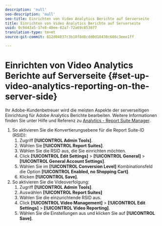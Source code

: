 ```yaml
---
description: 'null'
seo-description: 'null'
seo-title: Einrichten von Video Analytics Berichte auf Serverseite
title: Einrichten von Video Analytics Berichte auf Serverseite
uuid: 0c9443a5-17e8-40ee-82a7-72a69c853077
translation-type: tm+mt
source-git-commit: 812d04037c3b18f8d8cdd0d18430c686c3eee1ff

---
```



# Einrichten von Video Analytics Berichte auf Serverseite {#set-up-video-analytics-reporting-on-the-server-side}

Ihr Adobe-Kundenbetreuer wird die meisten Aspekte der serverseitigen Einrichtung für Adobe Analytics Berichte bearbeiten. Weitere Informationen finden Sie unter Hilfe und Referenz zu [Analytics - Report Suite Manager](https://microsite.omniture.com/t2/help/en_US/reference/#Report_Suite_Manager).
1. So aktivieren Sie die Konvertierungsebene für die Report Suite-ID (RSID):
   1. Zugriff **[!UICONTROL Admin Tools]**.
   1. Wählen Sie **[!UICONTROL Report Suites]**.
   1. Wählen Sie die RSID aus, die Sie einrichten möchten.
   1. Click **[!UICONTROL Edit Settings]** > **[!UICONTROL General]** > **[!UICONTROL General Account Settings]**.
   1. Wählen Sie im **[!UICONTROL Conversion Level]** Kombinationsfeld die Option **[!UICONTROL Enabled, no Shopping Cart]**.
   1. Klicken **[!UICONTROL Save]**.
1. So aktivieren Sie die Videoverfolgung:
   1. Zugriff **[!UICONTROL Admin Tools]**.
   1. Auswählen **[!UICONTROL Report Suites]**
   1. Wählen Sie die einzurichtende RSID aus.
   1. Click **[!UICONTROL Video Management]** > **[!UICONTROL Edit Settings]** > **[!UICONTROL Video Reporting]**.
   1. Wählen Sie die Einstellungen aus und klicken Sie auf **[!UICONTROL Save]**.
